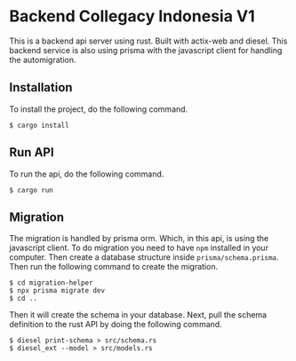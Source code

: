 # Backend Collegacy Indonesia V1

This is a backend api server using rust. Built with actix-web and diesel. This backend service is also using prisma with the javascript client for handling the automigration.

## Installation

To install the project, do the following command.

```
$ cargo install
```

## Run API

To run the api, do the following command.

```
$ cargo run
```

## Migration

The migration is handled by prisma orm. Which, in this api, is using the javascript client. To do migration you need to have `npm` installed in your computer. Then create a database structure inside `prisma/schema.prisma`. Then run the following command to create the migration.

```
$ cd migration-helper
$ npx prisma migrate dev
$ cd ..
```

Then it will create the schema in your database. Next, pull the schema definition to the rust API by doing the following command.

```
$ diesel print-schema > src/schema.rs
$ diesel_ext --model > src/models.rs
```
